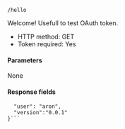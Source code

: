 `/hello`

Welcome! Usefull to test OAuth token.

* HTTP method: GET
* Token required: Yes

#### Parameters
None

#### Response fields
```{
  "user": "aron", 
  "version":"0.0.1"
}```